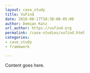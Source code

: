 ```yaml
---
layout: case_study
title: VuFind
date: 2018-08-17T10:38:00-05:00
author: Demian Katz
url_author: https://vufind.org
permalink: /case-studies/vufind.html
categories:
- case_study
- framework

---
```


Content goes here.
